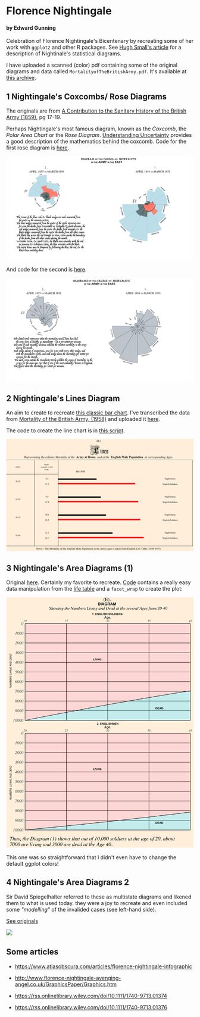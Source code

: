 # Florence Nightingale
#### by Edward Gunning

Celebration of Florence Nightingale's Bicentenary by recreating some of her work with `ggplot2` and other R packages. See [Hugh Small's article](https://www.york.ac.uk/depts/maths/histstat/small.htm) for a description of Nightinale's statistical diagrams.

I have uploaded a scanned (color) pdf containing some of the original diagrams and data called  `MortalityofTheBritishArmy.pdf`. It's available at [this archive](https://archive.org/details/mortalityofbriti00lond/page/n41/mode/2up).


## 1 Nightingale's Coxcombs/ Rose Diagrams
The originals are from [A Contribution to the Sanitary History of the British Army (1859)](https://curiosity.lib.harvard.edu/contagion/catalog/36-990101646750203941), pg 17-19.


Perhaps Nightingale's most famous diagram, known as the _Coxcomb_, the _Polar Area Chart_ or the _Rose Diagram_. [Understanding Uncertainty](https://understandinguncertainty.org/node/214) provides a good description of the mathematics behind the coxcomb. Code for the first rose diagram is [here](https://github.com/edwardgunning/FlorenceNightingale/blob/master/Rose%20Diagram%20Code.R).

![](causesofmortality.png)

And code for the second is [here](https://github.com/edwardgunning/FlorenceNightingale/blob/master/Rose%20Diagram%20Code.R).

![](rosediagram2.png)

## 2 Nightingale's Lines Diagram

An aim to create to recreate [this classic bar chart](https://archive.org/details/mortalityofbriti00lond/page/n33/mode/2up).
I've transcribed the data from  [Mortality of the British Army, (1958)](https://archive.org/details/mortalityofbriti00lond/page/12/mode/2up) and uploaded it [here](https://github.com/edwardgunning/FlorenceNightingale/blob/master/EnglishMortalityData.xlsx).

The code to create the line chart is in [this script](https://github.com/edwardgunning/FlorenceNightingale/blob/master/Lines%20Diagram%20B.R).

![](LinesDiagramB.png)

## 3 Nightingale's Area Diagrams (1)

Original [here](https://archive.org/details/mortalityofbriti00lond/page/n39/mode/2up). Certainly my favorite to recreate. [Code](https://github.com/edwardgunning/FlorenceNightingale/blob/master/Area%20Charts.R) contains a really easy data manipulation from the [life table](https://github.com/edwardgunning/FlorenceNightingale/blob/master/EnglishMortalityData.xlsx) and a `facet_wrap` to create the plot:

![](AreaChart.png)

This one was so straightforward that I didn't even have to change the default ggplot colors!


## 4 Nightingale's Area Diagrams 2

Sir David Spiegelhalter referred to these as multistate diagrams and likened them to what is used today. they were a joy to recreate and even included some _"modelling"_ of the invalided cases (see left-hand side).

[See originals](https://archive.org/details/mortalityofbriti00lond/page/n41/mode/2up)

![](multistate_chart.png)

## Some articles

* https://www.atlasobscura.com/articles/florence-nightingale-infographic

* http://www.florence-nightingale-avenging-angel.co.uk/GraphicsPaper/Graphics.htm

* https://rss.onlinelibrary.wiley.com/doi/10.1111/1740-9713.01374

* https://rss.onlinelibrary.wiley.com/doi/10.1111/1740-9713.01376
